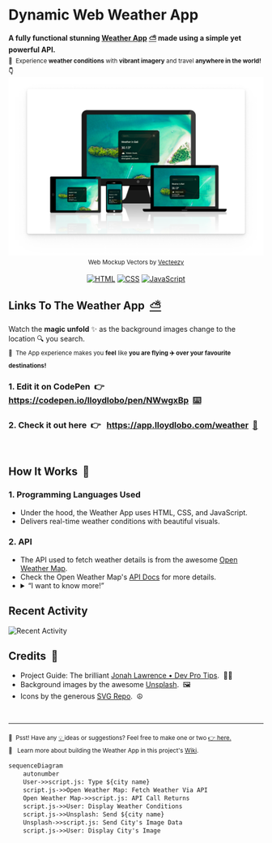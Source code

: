 <h1>Dynamic Web Weather App</h1>
<p>
  <strong> A fully functional stunning <a target="_blank" href="https://app.lloydlobo.com/weather">Weather App</a>&nbsp;<a target="_blank" href="https://app.lloydlobo.com/weather">⛅️</a> made using a simple yet powerful API.</strong></br>
  <sub>📌 &nbsp;Experience <strong>weather conditions</strong> with <strong>vibrant imagery</strong> and travel <strong>anywhere in the world! 👇 </strong></sub>
  <a alt="Web Weather App Image by Lloyd Lobo" href="https://app.lloydlobo.com/weather/" target="\_blank"><img align="left" src="https://github.com/lloydlobo/weather-app/blob/main/assets/Timeline/Mockup-Weather-App-20220209133419.png" title="Dynamic Web Weather App" ></a>
</p>
<p align="center">
  <sub>Web Mockup Vectors by <a target="_blank" href="https://www.vecteezy.com/free-vector/web-mockup">Vecteezy</a></sub></br></br>
  <a href="https://github.com/search?q=user%3Alloydlobo+language%3Ahtml"><img alt="HTML" src="https://img.shields.io/badge/HTML-E34F26.svg?logo=html5&logoColor=white"></a>
  <a href="https://github.com/search?q=user%3Alloydlobo+language%3Acss"><img alt="CSS" src="https://img.shields.io/badge/CSS-1572B6.svg?logo=css3&logoColor=white"></a>
  <a href="https://github.com/search?q=user%3Alloydlobo+language%3Ajavascript"><img alt="JavaScript" src="https://img.shields.io/badge/JavaScript-F7DF1E.svg?logo=javascript&logoColor=black"></a>
</p>   

## Links To The Weather App &nbsp;<a target="_blank" href="https://app.lloydlobo.com/weather">⛅️</a>
Watch the **magic unfold** ✨ as the background images change to the location 🔍 you search.    
<sub>📌 &nbsp;The App experience makes you **feel** like **you are flying ✈️ over your favourite destinations!**</sub>
### 1. Edit it on CodePen &nbsp;👉 &nbsp; https://codepen.io/lloydlobo/pen/NWwgxBp &nbsp;[⌨️](https://codepen.io/lloydlobo/pen/PoOpwJm)
### 2. Check it out here &nbsp;👉 &nbsp; https://app.lloydlobo.com/weather &nbsp;[📱](https://app.lloydlobo.com/weather)

</br>

## How It Works &nbsp;🔧

### 1. Programming Languages Used
- Under the hood, the Weather App uses HTML, CSS, and JavaScript. 
- Delivers real-time weather conditions with beautiful visuals.

### 2. API
<ul>
  <li>The API used to fetch weather details is from the awesome <a target="_blank" href="https//openweathermap.org/">Open Weather Map</a>.</li>
  <li>Check the Open Weather Map's <a target="_blank" href="https://openweathermap.org/api">API Docs</a> for more details.</li>
  <li><details><summary>“I want to know more!”</summary><ul><li>Using the API Call URL from Open Weather Map's <a target="_blank" href="https://openweathermap.org/current#name">Built-in API request by city name</a>.</li>
    <li>Take a look at the project's <a target="_blank" href="https://github.com/lloydlobo/weather-app/wiki">Wiki</a> to see how it was built.</li>
</ul>
    
```mermaid
sequenceDiagram
    autonumber
    User->>script.js: Type ${city name}
    script.js->>Open Weather Map: Fetch Weather Via API
    Open Weather Map->>script.js: API Call Returns
    script.js->>User: Display Weather Conditions
    script.js->>Unsplash: Send ${city name}
    Unsplash->>script.js: Send City's Image Data
    script.js->>User: Display City's Image
```

</details>
</ul>

## Recent Activity

![Recent Activity](https://images.repography.com/23914078/lloydlobo/weather-app/recent-activity/615ff6b23361d7ff813d28e046357f48.svg)

## Credits &nbsp;👏
- Project Guide: The brilliant [Jonah Lawrence • Dev Pro Tips](https://www.youtube.com/watch?v=WZNG8UomjSI&t=275s). &nbsp;👨‍🏫
- Background images by the awesome [Unsplash](https://unsplash.com). &nbsp;🖼️
- Icons by the generous [SVG Repo](https://svgrepo.com). &nbsp;☮️
</br>
<hr>
<p>
  <sub>🤫 &nbsp;Psst! Have any <a target="_blank" href="https://github.com/lloydlobo/weather-app/issues">💡 </a> ideas or suggestions? Feel free to make one or two <a target="_blank" href="https://github.com/lloydlobo/weather-app/issues">👉 here.</a></sub>
  <br>
  <sub>📕 &nbsp; Learn more about building the Weather App in this project's <a target="_blank" href="https://github.com/lloydlobo/weather-app/wiki">Wiki</a>.
</p> 
  
```mermaid
sequenceDiagram
    autonumber
    User->>script.js: Type ${city name}
    script.js->>Open Weather Map: Fetch Weather Via API
    Open Weather Map->>script.js: API Call Returns
    script.js->>User: Display Weather Conditions
    script.js->>Unsplash: Send ${city name}
    Unsplash->>script.js: Send City's Image Data
    script.js->>User: Display City's Image
```
